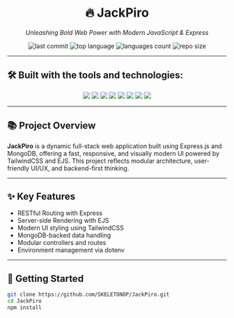 <h1 align="center">🔥 JackPiro</h1>
<p align="center"><i>Unleashing Bold Web Power with Modern JavaScript & Express</i></p>

<p align="center">
  <img src="https://img.shields.io/github/last-commit/SKELETONOP/JackPiro" alt="last commit" />
  <img src="https://img.shields.io/github/languages/top/SKELETONOP/JackPiro" alt="top language" />
  <img src="https://img.shields.io/github/languages/count/SKELETONOP/JackPiro" alt="languages count" />
  <img src="https://img.shields.io/github/repo-size/SKELETONOP/JackPiro" alt="repo size" />
</p>

---

## 🛠 Built with the tools and technologies:

<p align="center">
  <img src="https://img.shields.io/badge/Node.js-339933?style=for-the-badge&logo=nodedotjs&logoColor=white" />
  <img src="https://img.shields.io/badge/Express-black?style=for-the-badge&logo=express&logoColor=white" />
  <img src="https://img.shields.io/badge/TailwindCSS-06B6D4?style=for-the-badge&logo=tailwindcss&logoColor=white" />
  <img src="https://img.shields.io/badge/JavaScript-f7df1e?style=for-the-badge&logo=javascript&logoColor=black" />
  <img src="https://img.shields.io/badge/EJS-8a2be2?style=for-the-badge&logo=javascript&logoColor=white" />
  <img src="https://img.shields.io/badge/MongoDB-47A248?style=for-the-badge&logo=mongodb&logoColor=white" />
  <img src="https://img.shields.io/badge/Nodemon-76D04B?style=for-the-badge&logo=nodemon&logoColor=white" />
  <img src="https://img.shields.io/badge/Dotenv-ffea00?style=for-the-badge&logo=dotenv&logoColor=black" />
</p>

---

## 📚 Project Overview

**JackPiro** is a dynamic full-stack web application built using Express.js and MongoDB, offering a fast, responsive, and visually modern UI powered by TailwindCSS and EJS. This project reflects modular architecture, user-friendly UI/UX, and backend-first thinking.

---

## ✨ Key Features

- RESTful Routing with Express
- Server-side Rendering with EJS
- Modern UI styling using TailwindCSS
- MongoDB-backed data handling
- Modular controllers and routes
- Environment management via dotenv

---

## 🚀 Getting Started

```bash
git clone https://github.com/SKELETONOP/JackPiro.git
cd JackPiro
npm install

